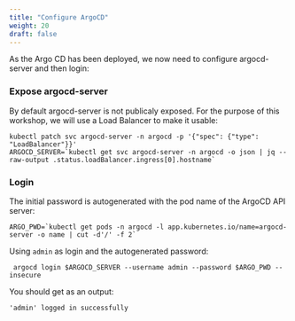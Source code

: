 ```yaml
---
title: "Configure ArgoCD"
weight: 20
draft: false
---
```


As the Argo CD has been deployed, we now need to configure argocd-server and then login:

### Expose argocd-server

By default argocd-server is not publicaly exposed. For the purpose of this workshop, we will use a Load Balancer to make it usable:
```
kubectl patch svc argocd-server -n argocd -p '{"spec": {"type": "LoadBalancer"}}'
ARGOCD_SERVER=`kubectl get svc argocd-server -n argocd -o json | jq --raw-output .status.loadBalancer.ingress[0].hostname`
```


### Login
The initial password is autogenerated with the pod name of the ArgoCD API server:
```
ARGO_PWD=`kubectl get pods -n argocd -l app.kubernetes.io/name=argocd-server -o name | cut -d'/' -f 2`
```

Using `admin` as login and the autogenerated password:

```
 argocd login $ARGOCD_SERVER --username admin --password $ARGO_PWD --insecure
 ```

 You should get as an output:
 ```
 'admin' logged in successfully
 ```